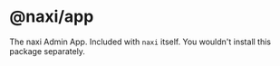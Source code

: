 # @naxi/app

The naxi Admin App. Included with `naxi` itself. You wouldn't install this package separately.
